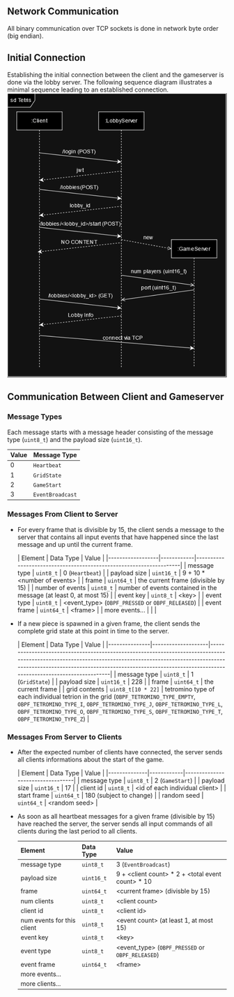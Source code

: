 ## Network Communication

All binary communication over TCP sockets is done in network byte order (big
endian).

## Initial Connection

Establishing the initial connection between the client and the gameserver is
done via the lobby server. The following sequence diagram illustrates a minimal
sequence leading to an established connection.
![Connection Sequence Diagramm](assets/tetris-sequence.drawio.png)

## Communication Between Client and Gameserver

### Message Types

Each message starts with a message header consisting of the message type (`uint8_t`) and the payload size (`uint16_t`).

| Value | Message Type     |
|-------|------------------|
| 0     | `Heartbeat`      |
| 1     | `GridState`      |
| 2     | `GameStart`      |
| 3     | `EventBroadcast` |

### Messages From Client to Server

- For every frame that is divisible by 15, the client sends a message to the
  server that contains all input events that have happened since the last
  message and up until the current frame.

  | Element          | Data Type  | Value                                                              |
      |------------------|------------|--------------------------------------------------------------------|
  | message type     | `uint8_t`  | 0 (`Heartbeat`)                                                    |
  | payload size     | `uint16_t` | 9 + 10 * \<number of events\>                                      |
  | frame            | `uint64_t` | the current frame (divisible by 15)                                |
  | number of events | `uint8_t`  | number of events contained in the message (at least 0, at most 15) |
  | event key        | `uint8_t`  | \<key\>                                                            |
  | event type       | `uint8_t`  | \<event_type\> (`OBPF_PRESSED` or `OBPF_RELEASED`)                 |
  | event frame      | `uint64_t` | \<frame\>                                                          |
  | more events...   |            |                                                                    |

- If a new piece is spawned in a given frame, the client sends the complete grid
  state at this point in time to the server.

  | Element       | Data Type          | Value                                                                                                                                                                                                                                                              |
      |---------------|--------------------|--------------------------------------------------------------------------------------------------------------------------------------------------------------------------------------------------------------------------------------------------------------------|
  | message type  | `uint8_t`          | 1 (`GridState`)                                                                                                                                                                                                                                                    |
  | payload size  | `uint16_t`         | 228                                                                                                                                                                                                                                                                |
  | frame         | `uint64_t`         | the current frame                                                                                                                                                                                                                                                  |
  | grid contents | `uint8_t[10 * 22]` | tetromino type of each individual tetrion in the grid (`OBPF_TETROMINO_TYPE_EMPTY`, `OBPF_TETROMINO_TYPE_I`, `OBPF_TETROMINO_TYPE_J`, `OBPF_TETROMINO_TYPE_L`, `OBPF_TETROMINO_TYPE_O`, `OBPF_TETROMINO_TYPE_S`, `OBPF_TETROMINO_TYPE_T`, `OBPF_TETROMINO_TYPE_Z`) | 

### Messages From Server to Clients

- After the expected number of clients have connected, the server sends all
  clients informations about the start of the game.

  | Element      | Data Type  | Value                            |
      |--------------|------------|----------------------------------|
  | message type | `uint8_t`  | 2 (`GameStart`)                  |
  | payload size | `uint16_t` | 17                               |
  | client id    | `uint8_t`  | \<id of each individual client\> |
  | start frame  | `uint64_t` | 180 (subject to change)          |
  | random seed  | `uint64_t` | \<random seed\>                  |

- As soon as all heartbeat messages for a given frame (divisible by 15) have reached the server, the server sends all input commands of all clients during the last period to all clients.

  | Element                    | Data Type  | Value                                                 |
    |----------------------------|------------|-------------------------------------------------------|
  | message type               | `uint8_t`  | 3 (`EventBroadcast`)                                  |
  | payload size               | `uint16_t` | 9 + \<client count\> * 2 + \<total event count\> * 10 |
  | frame                      | `uint64_t` | \<current frame\> (divisble by 15)                    |
  | num clients                | `uint8_t`  | \<client count\>                                      |
  | client id                  | `uint8_t`  | \<client id\>                                         |
  | num events for this client | `uint8_t`  | \<event count\> (at least 1, at most 15)              |
  | event key                  | `uint8_t`  | \<key\>                                               |
  | event type                 | `uint8_t`  | \<event_type\> (`OBPF_PRESSED` or `OBPF_RELEASED`)    |
  | event frame                | `uint64_t` | \<frame\>                                             |
  | more events...             |            |                                                       |
  | more clients...            |            |                                                       |
